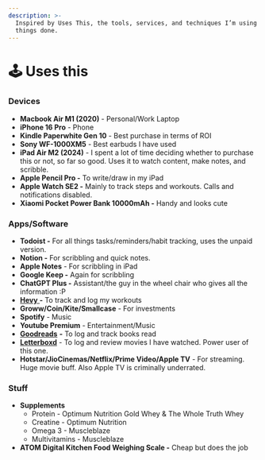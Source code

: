 ```yaml
---
description: >-
  Inspired by Uses This, the tools, services, and techniques I’m using to get
  things done.
---
```


# 🕹️ Uses this

### Devices&#x20;

* **Macbook Air M1 (2020)** - Personal/Work Laptop&#x20;
* **iPhone 16 Pro** - Phone&#x20;
* **Kindle Paperwhite Gen 10** - Best purchase in terms of ROI&#x20;
* **Sony WF-1000XM5** - Best earbuds I have used&#x20;
* **iPad Air M2 (2024)** - I spent a lot of time deciding whether to purchase this or not, so far so good. Uses it to watch content, make notes, and scribble.&#x20;
* **Apple Pencil Pro -** To write/draw in my iPad
* **Apple Watch SE2 -** Mainly to track steps and workouts. Calls and notifications disabled.&#x20;
* **Xiaomi Pocket Power Bank 10000mAh -** Handy and looks cute

### Apps/Software

* **Todoist -** For all things tasks/reminders/habit tracking, uses the unpaid version.&#x20;
* **Notion -** For scribbling and quick notes.&#x20;
* **Apple Notes** - For scribbling in iPad&#x20;
* **Google Keep -** Again for scribbling
* **ChatGPT Plus -** Assistant/the guy in the wheel chair who gives all the information :P&#x20;
* [**Hevy** ](https://hevy.com/user/sjaykh)**-** To track and log my workouts&#x20;
* **Groww/Coin/Kite/Smallcase** - For investments&#x20;
* **Spotify** - Music&#x20;
* **Youtube Premium** - Entertainment/Music
* [**Goodreads**](http://goodreads.com/sjaykh) **-** To log and track books read&#x20;
* [**Letterboxd**](https://letterboxd.com/sjaykh/) - To log and review movies I have watched. Power user of this one.&#x20;
* **Hotstar/JioCinemas/Netflix/Prime Video/Apple TV** - For streaming. Huge movie buff. Also Apple TV is criminally underrated.&#x20;

### Stuff

* **Supplements**
  * Protein - Optimum Nutrition Gold Whey & The Whole Truth Whey&#x20;
  * Creatine - Optimum Nutrition&#x20;
  * Omega 3 - Muscleblaze&#x20;
  * Multivitamins - Muscleblaze&#x20;
* **ATOM Digital Kitchen Food Weighing Scale -** Cheap but does the job





